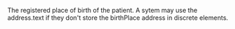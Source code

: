 The registered place of birth of the patient. A sytem may use the address.text if they don't store the birthPlace address in discrete elements.